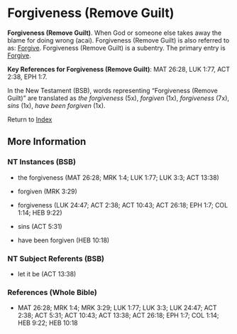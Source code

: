 # Forgiveness (Remove Guilt)
**Forgiveness (Remove Guilt)**. 
When God or someone else takes away the blame for doing wrong (acai). 
Forgiveness (Remove Guilt) is also referred to as: 
[Forgive](Forgive.md). 
Forgiveness (Remove Guilt) is a subentry. The primary entry is 
[Forgive](Forgive.md). 


**Key References for Forgiveness (Remove Guilt)**: 
MAT 26:28, LUK 1:77, ACT 2:38, EPH 1:7. 




In the New Testament (BSB), words representing “Forgiveness (Remove Guilt)” are translated as 
*the forgiveness* (5x), *forgiven* (1x), *forgiveness* (7x), *sins* (1x), *have been forgiven* (1x). 


Return to [Index](00-Index.md)

## More Information

### NT Instances (BSB)

* the forgiveness (MAT 26:28; MRK 1:4; LUK 1:77; LUK 3:3; ACT 13:38)

* forgiven (MRK 3:29)

* forgiveness (LUK 24:47; ACT 2:38; ACT 10:43; ACT 26:18; EPH 1:7; COL 1:14; HEB 9:22)

* sins (ACT 5:31)

* have been forgiven (HEB 10:18)



### NT Subject Referents (BSB)

* let it be (ACT 13:38)



### References (Whole Bible)

* MAT 26:28; MRK 1:4; MRK 3:29; LUK 1:77; LUK 3:3; LUK 24:47; ACT 2:38; ACT 5:31; ACT 10:43; ACT 13:38; ACT 26:18; EPH 1:7; COL 1:14; HEB 9:22; HEB 10:18



